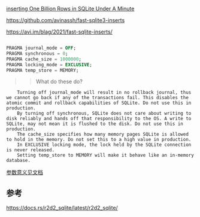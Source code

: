 
[inserting One Billion Rows in SQLite Under A Minute](https://www.reddit.com/r/rust/comments/omsar3/inserting_one_billion_rows_in_sqlite_under_a/)

https://github.com/avinassh/fast-sqlite3-inserts


https://avi.im/blag/2021/fast-sqlite-inserts/
~~~sql

PRAGMA journal_mode = OFF;
PRAGMA synchronous = 0;
PRAGMA cache_size = 1000000;
PRAGMA locking_mode = EXCLUSIVE;
PRAGMA temp_store = MEMORY;
~~~
>> What do these do?

        Turning off journal_mode will result in no rollback journal, thus we cannot go back if any of the transactions fail. This disables the atomic commit and rollback capabilities of SQLite. Do not use this in production.
        By turning off synchronous, SQLite does not care about writing to disk reliably and hands off that responsibility to the OS. A write to SQLite, may not mean it is flushed to the disk. Do not use this in production.
        The cache_size specifies how many memory pages SQLite is allowed to hold in the memory. Do not set this to a high value in production.
        In EXCLUSIVE locking mode, the lock held by the SQLite connection is never released.
        Setting temp_store to MEMORY will make it behave like an in-memory database.


[参数意义见文档](https://www.sqlite.org/pragma.html)


## 参考
https://docs.rs/r2d2_sqlite/latest/r2d2_sqlite/
